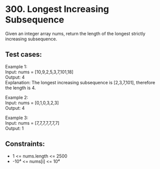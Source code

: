 # 300. Longest Increasing Subsequence

Given an integer array nums, return the length of the longest strictly increasing
subsequence.

## Test cases:

Example 1: \
Input: nums = [10,9,2,5,3,7,101,18] \
Output: 4 \
Explanation: The longest increasing subsequence is [2,3,7,101], therefore the length is 4.

Example 2: \
Input: nums = [0,1,0,3,2,3] \
Output: 4

Example 3: \
Input: nums = [7,7,7,7,7,7,7] \
Output: 1

## Constraints:

- 1 <= nums.length <= 2500
- -10⁴ <= nums[i] <= 10⁴

